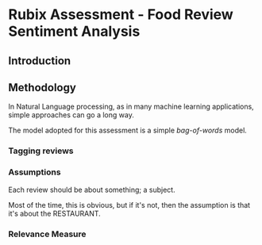 # Rubix Assessment - Food Review Sentiment Analysis

## Introduction

## Methodology

In Natural Language processing, as in many machine learning applications, 
simple approaches can go a long way.

The model adopted for this assessment is a simple *bag-of-words* model.

### Tagging reviews


### Assumptions

Each review should be about something; a subject.

Most of the time, this is obvious, but if it's not, 
then the assumption is that it's about the RESTAURANT.

### Relevance Measure

